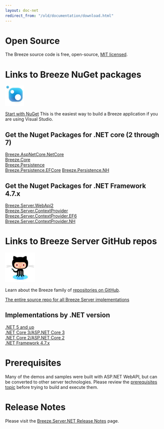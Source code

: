 ```yaml
---
layout: doc-net
redirect_from: "/old/documentation/download.html"
---
```

# Open Source

  The Breeze source code is free, open-source,&nbsp;<a href="http://opensource.org/licenses/mit-license.php">MIT
      licensed</a>.

# Links to Breeze NuGet packages

  <a href="/doc-net/nuget-packages.html" class="download-box__icon" target="_blank">
    <img src="/images/logos/nuget-logo-mark.png" title="Get it on NuGet" />
  </a>
  
  <a href="/doc-net/nuget-packages.html">Start with NuGet</a>
  This is the easiest way to build a Breeze application if you are using Visual Studio.


## Get the Nuget Packages for .NET core (2 through 7)

  <a href="https://www.nuget.org/packages/Breeze.AspNetCore.NetCore/"
    target="_blank">Breeze.AspNetCore.NetCore</a><br />
  <a href="https://www.nuget.org/packages/Breeze.Core/" target="_blank">Breeze.Core</a><br />
  <a href="https://www.nuget.org/packages/Breeze.Persistence/" target="_blank">Breeze.Persistence</a><br />
  <a href="https://www.nuget.org/packages/Breeze.Persistence.EFCore/"
    target="_blank">Breeze.Persistence.EFCore</a>
  <a href="https://www.nuget.org/packages/Breeze.Persistence.NH/" target="_blank">Breeze.Persistence.NH</a>


## Get the Nuget Packages for .NET Framework 4.7.x

  <a href="https://www.nuget.org/packages/Breeze.Server.WebApi2/" target="_blank">Breeze.Server.WebApi2</a><br />
  <a href="https://www.nuget.org/packages/Breeze.Server.ContextProvider/"
    target="_blank">Breeze.Server.ContextProvider</a><br />
  <a href="https://www.nuget.org/packages/Breeze.Server.ContextProvider.EF6/"
    target="_blank">Breeze.Server.ContextProvider.EF6</a><br />
  <a href="https://www.nuget.org/packages/Breeze.Server.ContextProvider.NH/"
    target="_blank">Breeze.Server.ContextProvider.NH</a>
  

# Links to Breeze Server GitHub repos
  
  <a href="/doc-main/github-repositories.html" class="download-box__icon" target="_blank">
    <img src="/images/logos/github-logo.png" title="Get it on Github" />
  </a>

  Learn about the Breeze family of <a href="/doc-main/github-repositories.html" title="Breeze on GitHub">repositories on GitHub</a>.
    
  <a href="https://github.com/Breeze/breeze.server.net" target="_blank">The entire source repo for all Breeze Server implementations</a><br>

## Implementations by .NET version
  <a href="https://github.com/Breeze/breeze.server.net/tree/master/DotNet" target="_blank">.NET 5 and up</a><br>
  <a href="https://github.com/Breeze/breeze.server.net/tree/master/AspNetCore-v3" target="_blank">.NET Core 3/ASP.NET Core 3</a><br>
  <a href="https://github.com/Breeze/breeze.server.net/tree/master/AspNetCore" target="_blank">.NET Core 2/ASP.NET Core 2</a><br>
  <a href="https://github.com/Breeze/breeze.server.net/tree/master/AspNet" target="_blank">.NET Framework 4.7.x</a><br>

# Prerequisites
Many of the demos and samples were built with ASP.NET WebAPI, but can be converted to other server technologies.
  Please review the <a href="/doc-js/prerequisites.html">prerequisites topic</a> before trying to build and execute
  them.

# Release Notes
Please visit the <a href="/doc-net/release-notes.html">Breeze.Server.NET Release Notes</a> page.
